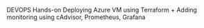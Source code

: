 DEVOPS Hands-on
Deploying Azure VM using Terraform + Adding monitoring using cAdvisor, Prometheus, Grafana
